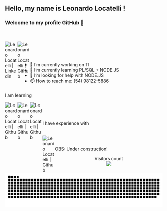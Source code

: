 ## Hello, my name is Leonardo Locatelli ! 
### Welcome to my profile GitHub 👋
<br>
<br>
<a href="https://www.linkedin.com/in/leonardo-locatelli-030914210/">
  <img align="left" alt="Leonardo Locatelli | Linkedin" width="40px" src="https://raw.github.com/marcelo-marcal/marcelo-marcal/main/imgs/linkedin.png" />
</a>
<a href="https://github.com/LeonardoLocatelli">
  <img align="left" alt="Leonardo Locatelli | Github" width="40px" src="https://raw.github.com/marcelo-marcal/marcelo-marcal/main/imgs/github.png" />
</a>
<br>
<br>
<br>

- 🔭 I’m currently working on TI
- 🌱 I’m currently learning PL/SQL + NODE.JS
- 🤔 I’m looking for help with NODE.JS
- 📫 How to reach me: (54) 98122-5886

### 
I am learning

<img align="left" alt="Leonardo Locatelli | Github" width="40px" src="https://cdn.jsdelivr.net/gh/devicons/devicon/icons/nodejs/nodejs-original.svg" />
<img align="left" alt="Leonardo Locatelli | Github" width="40px" src="https://cdn.jsdelivr.net/gh/devicons/devicon/icons/php/php-original.svg" />
<img align="left" alt="Leonardo Locatelli | Github" width="40px" src="https://cdn.jsdelivr.net/gh/devicons/devicon/icons/oracle/oracle-original.svg" />

<br>
<br>

###
I have experience with

<br>

<img align="left" alt="Leonardo Locatelli | Github" width="40px" src="https://cdn.jsdelivr.net/gh/devicons/devicon/icons/oracle/oracle-original.svg" />
<br>
<br>
OBS: Under construction!
<br>
  
 <p align="center"> 
  Visitors count<br>
  <img src="https://profile-counter.glitch.me/LeonardoLocatelli/count.svg" />
</p>
 
![Snake animation](https://github.com/ellen2121/ellen2121/blob/output/github-contribution-grid-snake.svg)

